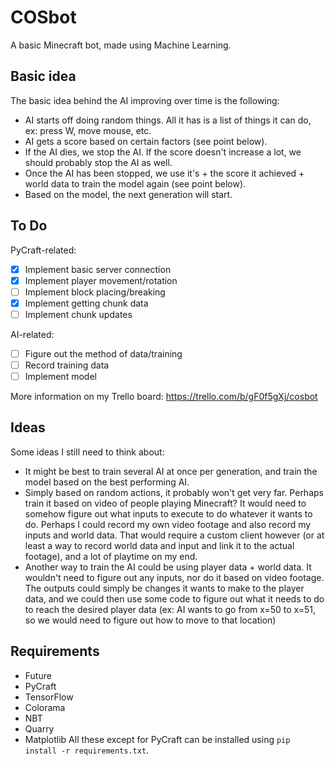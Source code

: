 # COSbot
A basic Minecraft bot, made using Machine Learning.

## Basic idea
The basic idea behind the AI improving over time is the following:
 - AI starts off doing random things. All it has is a list of things it can do, ex: press W, move mouse, etc.
 - AI gets a score based on certain factors (see point below).
 - If the AI dies, we stop the AI. If the score doesn't increase a lot, we should probably stop the AI as well.
 - Once the AI has been stopped, we use it's + the score it achieved + world data to train the model again (see point below).
 - Based on the model, the next generation will start.

## To Do
PyCraft-related:
 - [x] Implement basic server connection
 - [x] Implement player movement/rotation
 - [ ] Implement block placing/breaking
 - [x] Implement getting chunk data
 - [ ] Implement chunk updates

AI-related:
 - [ ] Figure out the method of data/training
 - [ ] Record training data
 - [ ] Implement model

More information on my Trello board: https://trello.com/b/gF0f5gXj/cosbot

## Ideas
Some ideas I still need to think about:
 - It might be best to train several AI at once per generation, and train the model based on the best performing AI.
 - Simply based on random actions, it probably won't get very far. Perhaps train it based on video of people playing Minecraft? It would need to somehow figure out what inputs to execute to do whatever it wants to do. Perhaps I could record my own video footage and also record my inputs and world data. That would require a custom client however (or at least a way to record world data and input and link it to the actual footage), and a lot of playtime on my end.
 - Another way to train the AI could be using player data + world data. It wouldn't need to figure out any inputs, nor do it based on video footage. The outputs could simply be changes it wants to make to the player data, and we could then use some code to figure out what it needs to do to reach the desired player data (ex: AI wants to go from x=50 to x=51, so we would need to figure out how to move to that location)

## Requirements
 - Future
 - PyCraft
 - TensorFlow
 - Colorama
 - NBT
 - Quarry
 - Matplotlib
All these except for PyCraft can be installed using `pip install -r requirements.txt`.
